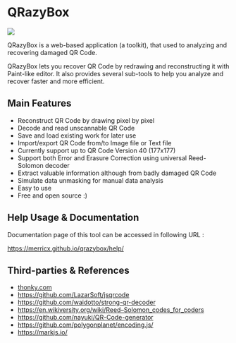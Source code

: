 # QRazyBox

![](img/overview.png)

QRazyBox is a web-based application (a toolkit), that used to analyzing and recovering damaged QR Code.

QRazyBox lets you recover QR Code by redrawing and reconstructing it with Paint-like editor. It also provides several sub-tools to help you analyze and recover faster and more efficient.

Main Features
--------------------
- Reconstruct QR Code by drawing pixel by pixel
- Decode and read unscannable QR Code
- Save and load existing work for later use
- Import/export QR Code from/to Image file or Text file
- Currently support up to QR Code Version 40 (177x177)
- Support both Error and Erasure Correction using universal Reed-Solomon decoder
- Extract valuable information although from badly damaged QR Code
- Simulate data unmasking for manual data analysis
- Easy to use
- Free and open source :)

Help Usage & Documentation
---------------------
Documentation page of this tool can be accessed in following URL :

<a href="https://merricx.github.io/qrazybox/help/">https://merricx.github.io/qrazybox/help/</a>

Third-parties & References
---------------------
- <a href="http://www.thonky.com/qr-code-tutorial/">thonky.com</a>
- <a href="https://github.com/LazarSoft/jsqrcode">https://github.com/LazarSoft/jsqrcode</a><br>
- <a href="https://github.com/waidotto/strong-qr-decoder">https://github.com/waidotto/strong-qr-decoder</a>
- <a href="https://en.wikiversity.org/wiki/Reed%E2%80%93Solomon_codes_for_coders">https://en.wikiversity.org/wiki/Reed–Solomon_codes_for_coders</a>
- <a href="https://github.com/nayuki/QR-Code-generator">https://github.com/nayuki/QR-Code-generator</a>
- <a href="https://github.com/polygonplanet/encoding.js/">https://github.com/polygonplanet/encoding.js/</a>
- <a href="https://markjs.io/">https://markjs.io/</a>
